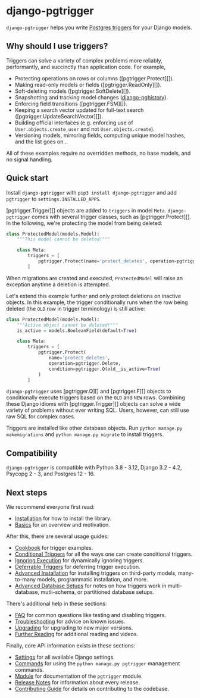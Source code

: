 # django-pgtrigger

`django-pgtrigger` helps you write [Postgres triggers](https://www.postgresql.org/docs/current/sql-createtrigger.html) for your Django models.

## Why should I use triggers?

Triggers can solve a variety of complex problems more reliably, performantly, and succinctly than application code. For example,

* Protecting operations on rows or columns ([pgtrigger.Protect][]).
* Making read-only models or fields ([pgtrigger.ReadOnly][]).
* Soft-deleting models ([pgtrigger.SoftDelete][]).
* Snapshotting and tracking model changes ([django-pghistory](https://django-pghistory.readthedocs.io)).
* Enforcing field transitions ([pgtrigger.FSM][]).
* Keeping a search vector updated for full-text search ([pgtrigger.UpdateSearchVector][]).
* Building official interfaces (e.g. enforcing use of `User.objects.create_user` and not `User.objects.create`).
* Versioning models, mirroring fields, computing unique model hashes, and the list goes on...

All of these examples require no overridden methods, no base models, and no signal handling.

## Quick start

Install `django-pgtrigger` with `pip3 install django-pgtrigger` and add `pgtrigger` to `settings.INSTALLED_APPS`.

[pgtrigger.Trigger][] objects are added to `triggers` in model `Meta`. `django-pgtrigger` comes with several trigger classes, such as [pgtrigger.Protect][]. In the following, we're protecting the model from being deleted:

```python
class ProtectedModel(models.Model):
    """This model cannot be deleted!"""

    class Meta:
        triggers = [
            pgtrigger.Protect(name='protect_deletes', operation=pgtrigger.Delete)
        ]
```

When migrations are created and executed, `ProtectedModel` will raise an exception anytime a deletion is attempted.

Let's extend this example further and only protect deletions on inactive objects. In this example, the trigger conditionally runs when the row being deleted (the `OLD` row in trigger terminology) is still active:

```python
class ProtectedModel(models.Model):
    """Active object cannot be deleted!"""
    is_active = models.BooleanField(default=True)

    class Meta:
        triggers = [
            pgtrigger.Protect(
                name='protect_deletes',
                operation=pgtrigger.Delete,
                condition=pgtrigger.Q(old__is_active=True)
            )
        ]
```

`django-pgtrigger` uses [pgtrigger.Q][] and [pgtrigger.F][] objects to conditionally execute triggers based on the `OLD` and `NEW` rows. Combining these Django idioms with [pgtrigger.Trigger][] objects can solve a wide variety of problems without ever writing SQL. Users, however, can still use raw SQL for complex cases.

Triggers are installed like other database objects. Run `python manage.py makemigrations` and `python manage.py migrate` to install triggers.

## Compatibility

`django-pgtrigger` is compatible with Python 3.8 - 3.12, Django 3.2 - 4.2, Psycopg 2 - 3, and Postgres 12 - 16.

## Next steps

We recommend everyone first read:

* [Installation](installation.md) for how to install the library.
* [Basics](basics.md) for an overview and motivation.

After this, there are several usage guides:

* [Cookbook](cookbook.md) for trigger examples.
* [Conditional Triggers](conditional.md) for all the ways one can create conditional triggers.
* [Ignoring Execution](ignoring_triggers.md) for dynamically ignoring triggers.
* [Deferrable Triggers](deferrable.md) for deferring trigger execution.
* [Advanced Installation](advanced_installation.md) for installing triggers on third-party models, many-to-many models, programmatic installation, and more.
* [Advanced Database Setups](advanced_db.md) for notes on how triggers work in multi-database, mutli-schema, or partitioned database setups.

There's additional help in these sections:

* [FAQ](faq.md) for common questions like testing and disabling triggers.
* [Troubleshooting](troubleshooting.md) for advice on known issues.
* [Upgrading](upgrading.md) for upgrading to new major versions.
* [Further Reading](further_reading.md) for additional reading and videos.

Finally, core API information exists in these sections:

* [Settings](settings.md) for all available Django settings.
* [Commands](commands.md) for using the `python manage.py pgtrigger` management commands.
* [Module](module.md) for documentation of the `pgtrigger` module.
* [Release Notes](release_notes.md) for information about every release.
* [Contributing Guide](contributing.md) for details on contributing to the codebase.
